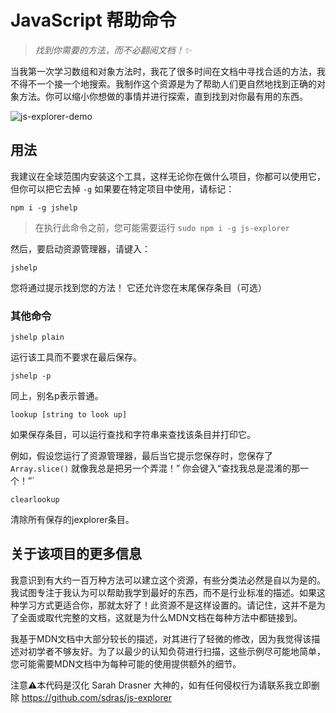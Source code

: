 # JavaScript 帮助命令

> _找到你需要的方法，而不必翻阅文档！✨_

当我第一次学习数组和对象方法时，我花了很多时间在文档中寻找合适的方法，我不得不一个接一个地搜索。我制作这个资源是为了帮助人们更自然地找到正确的对象方法。你可以缩小你想做的事情并进行探索，直到找到对你最有用的东西。

![js-explorer-demo](https://user-images.githubusercontent.com/2281088/124371705-9e321780-dc41-11eb-9624-d6e33f00334d.gif)

## 用法

我建议在全球范围内安装这个工具，这样无论你在做什么项目，你都可以使用它，但你可以把它去掉 `-g` 如果要在特定项目中使用，请标记：

```
npm i -g jshelp
```

> 在执行此命令之前，您可能需要运行  `sudo npm i -g js-explorer`

然后，要启动资源管理器，请键入：

```
jshelp
```
您将通过提示找到您的方法！
它还允许您在末尾保存条目（可选）

### 其他命令

```
jshelp plain
```

运行该工具而不要求在最后保存。

```
jshelp -p
```

同上，别名p表示普通。

```
lookup [string to look up]
```

如果保存条目，可以运行查找和字符串来查找该条目并打印它。

例如，假设您运行了资源管理器，最后当它提示您保存时，您保存了 `Array.slice()` 就像我总是把另一个弄混！”
你会键入“查找我总是混淆的那一个！”`


```
clearlookup
```

清除所有保存的jexplorer条目。

## 关于该项目的更多信息

我意识到有大约一百万种方法可以建立这个资源，有些分类法必然是自以为是的。我试图专注于我认为可以帮助我学到最好的东西，而不是行业标准的描述。如果这种学习方式更适合你，那就太好了！此资源不是这样设置的。请记住，这并不是为了全面或取代完整的文档，这就是为什么MDN文档在每种方法中都链接到。

我基于MDN文档中大部分较长的描述，对其进行了轻微的修改，因为我觉得该描述对初学者不够友好。为了以最少的认知负荷进行扫描，这些示例尽可能地简单，您可能需要MDN文档中为每种可能的使用提供额外的细节。

注意⚠️本代码是汉化 Sarah Drasner 大神的，如有任何侵权行为请联系我立即删除 https://github.com/sdras/js-explorer 
